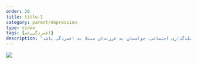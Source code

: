 ```yaml
---
order: 20
title: title-1
category: parent/depression
type: video
tags: [افسردگی,غم]
description: "در دوران فاصله‌گذاری اجتماعی، حواسمان به فرزندان مبتلا به افسردگی باشد"
---
```


[![](../../static/images/depression-corona-cover.webp)](../../static/videos/depression-corona.mp4)